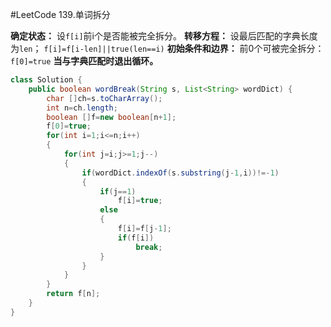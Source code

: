 #LeetCode 139.单词拆分

**确定状态：**
设`f[i]`前i个是否能被完全拆分。
**转移方程：**
设最后匹配的字典长度为`len`；
`f[i]=f[i-len]||true(len==i)`
**初始条件和边界：**
前0个可被完全拆分：`f[0]=true`
**当与字典匹配时退出循环。**
````java
class Solution {
    public boolean wordBreak(String s, List<String> wordDict) {
        char []ch=s.toCharArray();
        int n=ch.length;
        boolean []f=new boolean[n+1];
        f[0]=true;
        for(int i=1;i<=n;i++)
        {
            for(int j=i;j>=1;j--)
            {
                if(wordDict.indexOf(s.substring(j-1,i))!=-1)
                {
                    if(j==1)
                        f[i]=true;
                    else
                    {
                        f[i]=f[j-1];
                        if(f[i])
                            break;
                    }
                }
            }
        }
        return f[n];
    }
}
````

